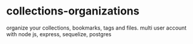 # collections-organizations
organize your collections, bookmarks, tags and files. multi user account with node js, express, sequelize, postgres
